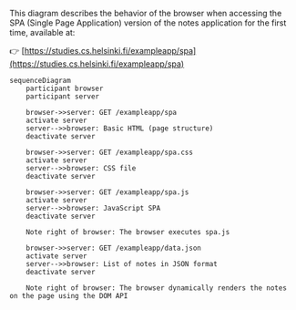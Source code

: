 This diagram describes the behavior of the browser when accessing the SPA (Single Page Application) version of the notes application for the first time, available at:

👉 [https://studies.cs.helsinki.fi/exampleapp/spa](https://studies.cs.helsinki.fi/exampleapp/spa)

```mermaid
sequenceDiagram
    participant browser
    participant server

    browser->>server: GET /exampleapp/spa
    activate server
    server-->>browser: Basic HTML (page structure)
    deactivate server

    browser->>server: GET /exampleapp/spa.css
    activate server
    server-->>browser: CSS file
    deactivate server

    browser->>server: GET /exampleapp/spa.js
    activate server
    server-->>browser: JavaScript SPA
    deactivate server

    Note right of browser: The browser executes spa.js

    browser->>server: GET /exampleapp/data.json
    activate server
    server-->>browser: List of notes in JSON format
    deactivate server

    Note right of browser: The browser dynamically renders the notes on the page using the DOM API